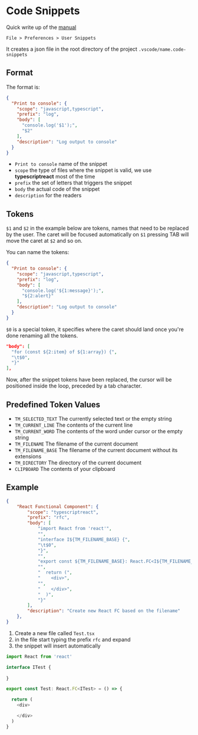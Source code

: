 # Code Snippets

Quick write up of the [manual](https://code.visualstudio.com/docs/editor/userdefinedsnippets)

`File > Preferences > User Snippets`

It creates a json file in the root directory of the project `.vscode/name.code-snippets`

## Format
The format is:
```json
{
  "Print to console": {
    "scope": "javascript,typescript",
    "prefix": "log",
    "body": [
      "console.log('$1');",
      "$2"
    ],
    "description": "Log output to console"
  }
}
```

  * `Print to console` name of the snippet
  * `scope` the type of files where the snippet is valid, we use **typescriptreact** most of the time
  * `prefix` the set of letters that triggers the snippet
  * `body` the actual code of the snippet
  * `description` for the readers

## Tokens

`$1` and `$2` in the example below are tokens, names that need to be replaced by the user.
The caret will be focused automatically on `$1` pressing TAB will move the caret at `$2` and so on.

You can name the tokens:
```json
{
  "Print to console": {
    "scope": "javascript,typescript",
    "prefix": "log",
    "body": [
      "console.log('${1:message}');",
      "${2:alert}"
    ],
    "description": "Log output to console"
  }
}
```

`$0` is a special token, it specifies where the caret should land once you're done renaming all the tokens.

```json
"body": [
  "for (const ${2:item} of ${1:array}) {",
  "\t$0",
  "}"
],
```
Now, after the snippet tokens have been replaced, the cursor will be positioned inside the loop, preceded by a tab character.

## Predefined Token Values

  * `TM_SELECTED_TEXT` The currently selected text or the empty string
  * `TM_CURRENT_LINE` The contents of the current line
  * `TM_CURRENT_WORD` The contents of the word under cursor or the empty string
  * `TM_FILENAME` The filename of the current document
  * `TM_FILENAME_BASE` The filename of the current document without its extensions
  * `TM_DIRECTORY` The directory of the current document
  * `CLIPBOARD` The contents of your clipboard

## Example


```json
{
	"React Functional Component": {
		"scope": "typescriptreact",
		"prefix": "rfc",
		"body": [
			"import React from 'react'",
			"",
			"interface I${TM_FILENAME_BASE} {",
			"\t$0",
			"}",
			"",
			"export const ${TM_FILENAME_BASE}: React.FC<I${TM_FILENAME_BASE}> = () => {",
			"",
			"  return (",
			"    <div>",
			"",
			"    </div>",
			"  )",
			"}"
		],
		"description": "Create new React FC based on the filename"
	},
}
```

1. Create a new file called `Test.tsx`
2. in the file start typing the prefix `rfc` and expand
3. the snippet will insert automatically

```js
import React from 'react'

interface ITest {
  
}

export const Test: React.FC<ITest> = () => {

  return (
    <div>

    </div>
  )
}
```